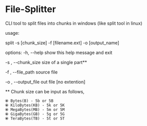 # File-Splitter


CLI tool to split files into chunks in windows (like split tool in linux)



usage:

split -s [chunk_size] -f [filename.ext] -o [output_name]

options:
  -h, --help           show this help message and exit
  
  -s , --chunk_size    size of a single part**
  
  -f , --file_path     source file
  
  -o , --output_file   out file [no extention]
  
  ** Chunk size can be input as follows,
  
    ⦿ Bytes(B) - 5b or 5B
    ⦿ KiloBytes(KB) - 5k or 5K
    ⦿ MegaBytes(MB) - 5m or 5M
    ⦿ GigaBytes(GB) - 5g or 5G
    ⦿ TeraBytes(TB) - 5t or 5T
  

